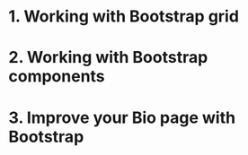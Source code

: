 # 1. Working with Bootstrap grid

# 2. Working with Bootstrap components

# 3. Improve your Bio page with Bootstrap
